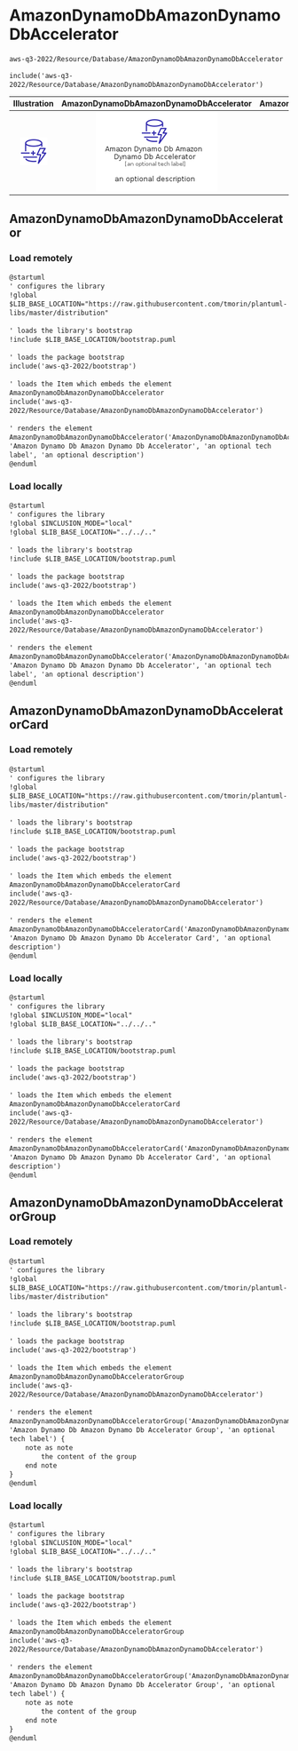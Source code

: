 # AmazonDynamoDbAmazonDynamoDbAccelerator


```text
aws-q3-2022/Resource/Database/AmazonDynamoDbAmazonDynamoDbAccelerator
```

```text
include('aws-q3-2022/Resource/Database/AmazonDynamoDbAmazonDynamoDbAccelerator')
```



| Illustration | AmazonDynamoDbAmazonDynamoDbAccelerator | AmazonDynamoDbAmazonDynamoDbAcceleratorCard | AmazonDynamoDbAmazonDynamoDbAcceleratorGroup |
| :---: | :---: | :---: | :---: |
| ![illustration for Illustration](../../../aws-q3-2022/Resource/Database/AmazonDynamoDbAmazonDynamoDbAccelerator.png) | ![illustration for AmazonDynamoDbAmazonDynamoDbAccelerator](../../../aws-q3-2022/Resource/Database/AmazonDynamoDbAmazonDynamoDbAccelerator.Local.png) | ![illustration for AmazonDynamoDbAmazonDynamoDbAcceleratorCard](../../../aws-q3-2022/Resource/Database/AmazonDynamoDbAmazonDynamoDbAcceleratorCard.Local.png) | ![illustration for AmazonDynamoDbAmazonDynamoDbAcceleratorGroup](../../../aws-q3-2022/Resource/Database/AmazonDynamoDbAmazonDynamoDbAcceleratorGroup.Local.png) |




## AmazonDynamoDbAmazonDynamoDbAccelerator

### Load remotely
```plantuml
@startuml
' configures the library
!global $LIB_BASE_LOCATION="https://raw.githubusercontent.com/tmorin/plantuml-libs/master/distribution"

' loads the library's bootstrap
!include $LIB_BASE_LOCATION/bootstrap.puml

' loads the package bootstrap
include('aws-q3-2022/bootstrap')

' loads the Item which embeds the element AmazonDynamoDbAmazonDynamoDbAccelerator
include('aws-q3-2022/Resource/Database/AmazonDynamoDbAmazonDynamoDbAccelerator')

' renders the element
AmazonDynamoDbAmazonDynamoDbAccelerator('AmazonDynamoDbAmazonDynamoDbAccelerator', 'Amazon Dynamo Db Amazon Dynamo Db Accelerator', 'an optional tech label', 'an optional description')
@enduml
```

### Load locally
```plantuml
@startuml
' configures the library
!global $INCLUSION_MODE="local"
!global $LIB_BASE_LOCATION="../../.."

' loads the library's bootstrap
!include $LIB_BASE_LOCATION/bootstrap.puml

' loads the package bootstrap
include('aws-q3-2022/bootstrap')

' loads the Item which embeds the element AmazonDynamoDbAmazonDynamoDbAccelerator
include('aws-q3-2022/Resource/Database/AmazonDynamoDbAmazonDynamoDbAccelerator')

' renders the element
AmazonDynamoDbAmazonDynamoDbAccelerator('AmazonDynamoDbAmazonDynamoDbAccelerator', 'Amazon Dynamo Db Amazon Dynamo Db Accelerator', 'an optional tech label', 'an optional description')
@enduml
```

## AmazonDynamoDbAmazonDynamoDbAcceleratorCard

### Load remotely
```plantuml
@startuml
' configures the library
!global $LIB_BASE_LOCATION="https://raw.githubusercontent.com/tmorin/plantuml-libs/master/distribution"

' loads the library's bootstrap
!include $LIB_BASE_LOCATION/bootstrap.puml

' loads the package bootstrap
include('aws-q3-2022/bootstrap')

' loads the Item which embeds the element AmazonDynamoDbAmazonDynamoDbAcceleratorCard
include('aws-q3-2022/Resource/Database/AmazonDynamoDbAmazonDynamoDbAccelerator')

' renders the element
AmazonDynamoDbAmazonDynamoDbAcceleratorCard('AmazonDynamoDbAmazonDynamoDbAcceleratorCard', 'Amazon Dynamo Db Amazon Dynamo Db Accelerator Card', 'an optional description')
@enduml
```

### Load locally
```plantuml
@startuml
' configures the library
!global $INCLUSION_MODE="local"
!global $LIB_BASE_LOCATION="../../.."

' loads the library's bootstrap
!include $LIB_BASE_LOCATION/bootstrap.puml

' loads the package bootstrap
include('aws-q3-2022/bootstrap')

' loads the Item which embeds the element AmazonDynamoDbAmazonDynamoDbAcceleratorCard
include('aws-q3-2022/Resource/Database/AmazonDynamoDbAmazonDynamoDbAccelerator')

' renders the element
AmazonDynamoDbAmazonDynamoDbAcceleratorCard('AmazonDynamoDbAmazonDynamoDbAcceleratorCard', 'Amazon Dynamo Db Amazon Dynamo Db Accelerator Card', 'an optional description')
@enduml
```

## AmazonDynamoDbAmazonDynamoDbAcceleratorGroup

### Load remotely
```plantuml
@startuml
' configures the library
!global $LIB_BASE_LOCATION="https://raw.githubusercontent.com/tmorin/plantuml-libs/master/distribution"

' loads the library's bootstrap
!include $LIB_BASE_LOCATION/bootstrap.puml

' loads the package bootstrap
include('aws-q3-2022/bootstrap')

' loads the Item which embeds the element AmazonDynamoDbAmazonDynamoDbAcceleratorGroup
include('aws-q3-2022/Resource/Database/AmazonDynamoDbAmazonDynamoDbAccelerator')

' renders the element
AmazonDynamoDbAmazonDynamoDbAcceleratorGroup('AmazonDynamoDbAmazonDynamoDbAcceleratorGroup', 'Amazon Dynamo Db Amazon Dynamo Db Accelerator Group', 'an optional tech label') {
    note as note
        the content of the group
    end note
}
@enduml
```

### Load locally
```plantuml
@startuml
' configures the library
!global $INCLUSION_MODE="local"
!global $LIB_BASE_LOCATION="../../.."

' loads the library's bootstrap
!include $LIB_BASE_LOCATION/bootstrap.puml

' loads the package bootstrap
include('aws-q3-2022/bootstrap')

' loads the Item which embeds the element AmazonDynamoDbAmazonDynamoDbAcceleratorGroup
include('aws-q3-2022/Resource/Database/AmazonDynamoDbAmazonDynamoDbAccelerator')

' renders the element
AmazonDynamoDbAmazonDynamoDbAcceleratorGroup('AmazonDynamoDbAmazonDynamoDbAcceleratorGroup', 'Amazon Dynamo Db Amazon Dynamo Db Accelerator Group', 'an optional tech label') {
    note as note
        the content of the group
    end note
}
@enduml
```

